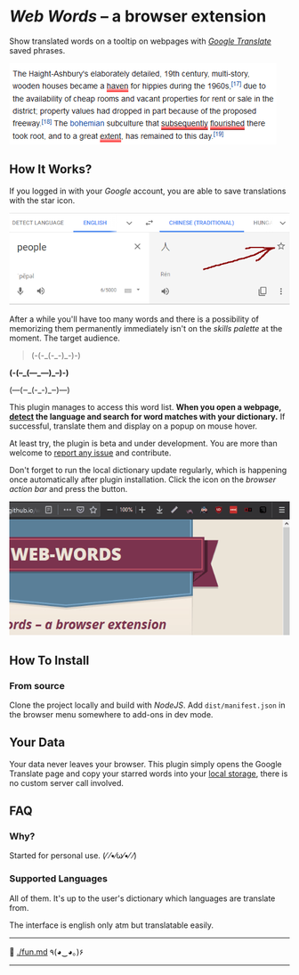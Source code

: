 # _Web Words_ – a browser extension

Show translated words on a tooltip on webpages with _[Google Translate](https://translate.google.com/)_ saved phrases.

![Plugin demo of hovering words](images/preview.gif)

## How It Works?

If you logged in with your _Google_ account, you are able to save translations with the star icon.

![Point to star location](./images/star_arrow.png)

After a while you'll have too many words and there is a possibility of memorizing them permanently immediately isn't on the _skills palette_ at the moment. The target audience.

> (-(-\_(-\_-)\_-)-)

**(-(–\_(—\_—)\_–)-)**

(—(‒\_(-_-)\_‒)—)

This plugin manages to access this word list. **When you open a webpage, [detect](https://developer.mozilla.org/en-US/docs/Mozilla/Add-ons/WebExtensions/API/tabs/detectLanguage) the language and search for word matches with your dictionary.** If successful, translate them and display on a popup on mouse hover.

At least try, the plugin is beta and under development. You are more than welcome to [report any issue](https://github.com/SubZtep/web-words/issues) and contribute.

Don't forget to run the local dictionary update regularly, which is happening once automatically after plugin installation. Click the icon on the _browser action bar_ and press the button.

![How to update dictionary](images/update_dict.gif)

## How To Install

### From source

Clone the project locally and build with _NodeJS_. Add `dist/manifest.json` in the browser menu somewhere to add-ons in dev mode.

## Your Data

Your data never leaves your browser. This plugin simply opens the Google Translate page and copy your starred words into your [local storage](https://developer.mozilla.org/en-US/docs/Mozilla/Add-ons/WebExtensions/API/storage), there is
no custom server call involved.

## FAQ

### Why?

Started for personal use. (⁄ ⁄•⁄ω⁄•⁄ ⁄)

### Supported Languages

All of them. It's up to the user's dictionary which languages are translate from.

The interface is english only atm but translatable easily.

---

🔗 [./fun.md](./fun.md) ٩(◕‿◕｡)۶

---
